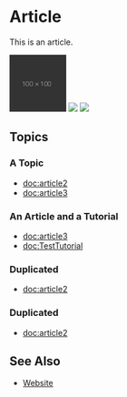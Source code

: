 # Article

This is an article.

![](figure1.png)
![](figure1)
![](images/figure1.png)

## Topics

### A Topic

- <doc:article2>
- <doc:article3>

### An Article and a Tutorial

- <doc:article3>
- <doc:TestTutorial>

### Duplicated

- <doc:article2>

### Duplicated

- <doc:article2>


## See Also

- [Website](https://www.website.com)

<!-- Copyright (c) 2021 Apple Inc and the Swift Project authors. All Rights Reserved. -->
